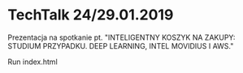 TechTalk 24/29.01.2019
=============================
Prezentacja na spotkanie pt. "INTELIGENTNY KOSZYK NA ZAKUPY: STUDIUM PRZYPADKU. DEEP LEARNING, INTEL MOVIDIUS I AWS."


Run index.html
